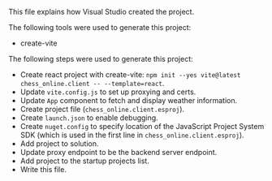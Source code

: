This file explains how Visual Studio created the project.

The following tools were used to generate this project:
- create-vite

The following steps were used to generate this project:
- Create react project with create-vite: `npm init --yes vite@latest chess_online.client -- --template=react`.
- Update `vite.config.js` to set up proxying and certs.
- Update `App` component to fetch and display weather information.
- Create project file (`chess_online.client.esproj`).
- Create `launch.json` to enable debugging.
- Create `nuget.config` to specify location of the JavaScript Project System SDK (which is used in the first line in `chess_online.client.esproj`).
- Add project to solution.
- Update proxy endpoint to be the backend server endpoint.
- Add project to the startup projects list.
- Write this file.
